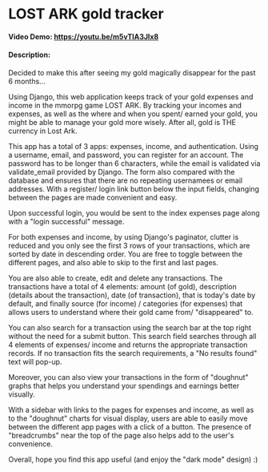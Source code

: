 # LOST ARK gold tracker
#### Video Demo:  https://youtu.be/m5vTIA3Jlx8

#### Description:
Decided to make this after seeing my gold magically disappear for the past 6 months...

Using Django, this web application keeps track of your gold expenses and income in the mmorpg game LOST ARK.
By tracking your incomes and expenses, as well as the where and when you spent/ earned your
gold, you might be able to manage your gold more wisely. After all, gold is THE currency in Lost Ark.

This app has a total of 3 apps: expenses, income, and authentication. Using a username, email, and password,
you can register for an account. The password has to be longer than 6 characters, while the email is validated
via validate_email provided by Django. The form also compared with the database and ensures that there are no
repeating usernamees or email addresses. With a register/ login link button below the input fields, changing between
the pages are made convenient and easy.

Upon successful login, you would be sent to the index expenses page along with a "login successful" message.

For both expenses and income, by using Django's paginator, clutter is reduced and you only see the first 3 rows of your
transactions, which are sorted by date in descending order. You are free to toggle between the different pages, and also
able to skip to the first and last pages.

You are also able to create, edit and delete any transactions. The transactions have a total of 4 elements:
amount (of gold), description (details about the transaction), date (of transaction), that is today's date by default,
and finally source (for income) / categories (for expenses) that allows users to understand where their gold came from/
"disappeared" to.

You can also search for a transaction using the search bar at the top right without the need for a submit button.
This search field searches through all 4 elements of expenses/ income and returns the appropriate transaction
records. If no transaction fits the search requirements, a "No results found" text will pop-up.

Moreover, you can also view your transactions in the form of "doughnut" graphs that helps you understand your
spendings and earnings better visually.

With a sidebar with links to the pages for expenses and income, as well as to the "doughnut" charts for visual display,
users are able to easily move between the different app pages with a click of a button. The presence of "breadcrumbs" near
the top of the page also helps add to the user's convenience.

Overall, hope you find this app useful (and enjoy the "dark mode" design) :)


